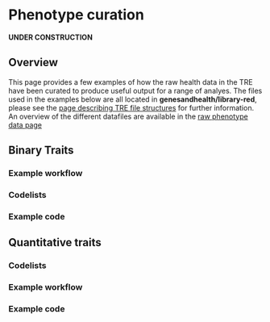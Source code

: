 # Phenotype curation

**UNDER CONSTRUCTION**

## Overview

This page provides a few examples of how the raw health data in the TRE have been curated to produce useful output for a range of analyes. The files used in the examples below are all located in **genesandhealth/library-red**, please see the [page describing TRE file structures](/docs/explainers/file_structure.md) for further information. An overview of the different datafiles are available in the [raw phenotype data page](/docs/explainers/raw_phenotype_data_description.md) 

## Binary Traits

### Example workflow

### Codelists

### Example code


## Quantitative traits

### Codelists

### Example workflow

### Example code

